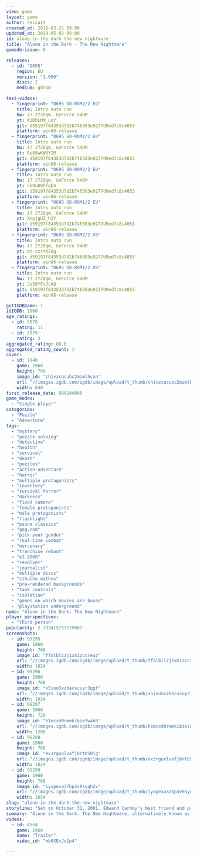 ```yaml
---
view: game
layout: game
author: reicast
created_at: 2018-03-25 09:00
updated_at: 2019-05-02 09:00
id: alone-in-the-dark-the-new-nightmare
title: "Alone in the Dark - The New Nightmare"
gamedb-issue: 0

releases:
  - id: "D695"
    region: EU
    version: "1.000"
    discs: 2
    medium: gdrom

test-videos:
  - fingerprint: "D695 GD-ROM2/2 EU"
    title: Intro auto run
    hw: i7 2720qm, GeForce 540M
    yt: KiDhLMM_LoY
    git: d59197f84353d7d2b746383e9277d9ed7c8c4053
    platform: win86-release
  - fingerprint: "D695 GD-ROM1/2 EU"
    title: Intro auto run
    hw: i7 2720qm, GeForce 540M
    yt: Re08wKW3YIM
    git: d59197f84353d7d2b746383e9277d9ed7c8c4053
    platform: win86-release
  - fingerprint: "D695 GD-ROM2/2 EU"
    title: Intro auto run
    hw: i7 2720qm, GeForce 540M
    yt: nk9u09hfqb4
    git: d59197f84353d7d2b746383e9277d9ed7c8c4053
    platform: win86-release
  - fingerprint: "D695 GD-ROM1/2 EU"
    title: Intro auto run
    hw: i7 2720qm, GeForce 540M
    yt: XcpjgUZ_h1Y
    git: d59197f84353d7d2b746383e9277d9ed7c8c4053
    platform: win86-release
  - fingerprint: "D695 GD-ROM2/2 US"
    title: Intro auto run
    hw: i7 2720qm, GeForce 540M
    yt: bt-zzrYX78g
    git: d59197f84353d7d2b746383e9277d9ed7c8c4053
    platform: win86-release
  - fingerprint: "D695 GD-ROM1/2 US"
    title: Intro auto run
    hw: i7 2720qm, GeForce 540M
    yt: Je30YFvJcAQ
    git: d59197f84353d7d2b746383e9277d9ed7c8c4053
    platform: win86-release

gotIGDBGame: 1
idIGDB: 1960
age_ratings:
  - id: 5078
    rating: 11
  - id: 5079
    rating: 3
aggregated_rating: 80.0
aggregated_rating_count: 1
cover:
  - id: 1948
    game: 1960
    height: 799
    image_id: "chivzcacubc2mzmlhcxn"
    url: "//images.igdb.com/igdb/image/upload/t_thumb/chivzcacubc2mzmlhcxn.jpg"
    width: 640
first_release_date: 990144000
game_modes:
  - "Single player"
categories:
  - "Puzzle"
  - "Adventure"
tags:
  - "mystery"
  - "puzzle solving"
  - "detective"
  - "health"
  - "survival"
  - "death"
  - "puzzles"
  - "action-adventure"
  - "horror"
  - "multiple protagonists"
  - "inventory"
  - "survival horror"
  - "darkness"
  - "fixed camera"
  - "female protagonists"
  - "male protagonists"
  - "flashlight"
  - "psone classics"
  - "gog.com"
  - "pick your gender"
  - "real-time combat"
  - "mercenary"
  - "franchise reboot"
  - "e3 2000"
  - "revolver"
  - "journalist"
  - "multiple discs"
  - "cthulhu mythos"
  - "pre-rendered backgrounds"
  - "tank controls"
  - "isolation"
  - "games on which movies are based"
  - "playstation underground"
name: "Alone in the Dark: The New Nightmare"
player_perspectives:
  - "Third person"
popularity: 2.733415733729007
screenshots:
  - id: 99295
    game: 1960
    height: 768
    image_id: "ffalblizj1xm1zccreuz"
    url: "//images.igdb.com/igdb/image/upload/t_thumb/ffalblizj1xm1zccreuz.jpg"
    width: 1024
  - id: 99296
    game: 1960
    height: 768
    image_id: "x5iuu5xzbacscuyr3ggf"
    url: "//images.igdb.com/igdb/image/upload/t_thumb/x5iuu5xzbacscuyr3ggf.jpg"
    width: 1024
  - id: 99297
    game: 1960
    height: 720
    image_id: "h1mcxd0rmmkibie7wahh"
    url: "//images.igdb.com/igdb/image/upload/t_thumb/h1mcxd0rmmkibie7wahh.jpg"
    width: 1280
  - id: 99298
    game: 1960
    height: 768
    image_id: "ex3rguxlvafj8rtb50jg"
    url: "//images.igdb.com/igdb/image/upload/t_thumb/ex3rguxlvafj8rtb50jg.jpg"
    width: 1024
  - id: 99299
    game: 1960
    height: 768
    image_id: "iyxpexa37bp3v9syqh2v"
    url: "//images.igdb.com/igdb/image/upload/t_thumb/iyxpexa37bp3v9syqh2v.jpg"
    width: 1024
slug: "alone-in-the-dark-the-new-nightmare"
storyline: "Set on October 31, 2001. Edward Carnby's best friend and partner, Charles Fiske, has been found dead off the coast of Shadow Island, a mysterious island near the coast of Massachusetts. Carnby's investigation quickly leads him to Frederick Johnson, who informs him of Fiske's search for three ancient tablets with the ability to unlock an incredible and dangerous power. Johnson pleads with Carnby to take the place of Fiske and reopen the investigation in order to recover the tablets. Carnby accepts and makes it his mission to find Fiske's killer. Johnson introduces Edward to Aline Cedrac, an intelligent, young university professor. She joins Edward to recover the missing tablets and assist Professor Obed Morton, who she believes to be her father. While flying over the coast of Shadow Island, Edward and Aline's plane comes under attack by an unknown creature. Edward and Aline both jump out of the plane and parachute to the ground, but are separated immediately. Edward lands in the dense forest just outside a manor, while Aline lands on the roof of said manor."
summary: "Alone in the Dark: The New Nightmare, alternatively known as Alone in the Dark 4, is the fourth installment of the survival horror video game series Alone in the Dark, developed by Darkworks and published by Infogrames. The game was released in 2001 in North America and Europe on several platforms including Microsoft Windows, PlayStation, Dreamcast, and Game Boy Color. The PlayStation 2 version of the game was released only in Europe. It was followed in 2008 by Alone in the Dark. As of October 29, 2013, the game was released on Steam."
videos:
  - id: 4564
    game: 1960
    name: "Trailer"
    video_id: "mb6XExJq1p4"

---
```

